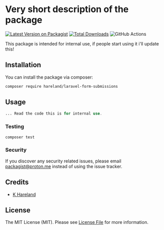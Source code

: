 # Very short description of the package

[![Latest Version on Packagist](https://img.shields.io/packagist/v/hareland/laravel-form-submissions.svg?style=flat-square)](https://packagist.org/packages/hareland/laravel-form-submissions)
[![Total Downloads](https://img.shields.io/packagist/dt/hareland/laravel-form-submissions.svg?style=flat-square)](https://packagist.org/packages/hareland/laravel-form-submissions)
![GitHub Actions](https://github.com/hareland/laravel-form-submissions/actions/workflows/main.yml/badge.svg)

This package is intended for internal use, if people start using it i'll update this!

## Installation

You can install the package via composer:

```bash
composer require hareland/laravel-form-submissions
```

## Usage

```php
... Read the code this is for internal use.
```

### Testing

```bash
composer test
```

[//]: # (### Changelog)

[//]: # ()
[//]: # (Please see [CHANGELOG]&#40;CHANGELOG.md&#41; for more information what has changed recently.)

[//]: # (## Contributing)

[//]: # ()
[//]: # (Please see [CONTRIBUTING]&#40;CONTRIBUTING.md&#41; for details.)

### Security

If you discover any security related issues, please email packagist@proton.me instead of using the issue tracker.

## Credits

-   [K Hareland](https://github.com/hareland)

## License

The MIT License (MIT). Please see [License File](LICENSE.md) for more information.
